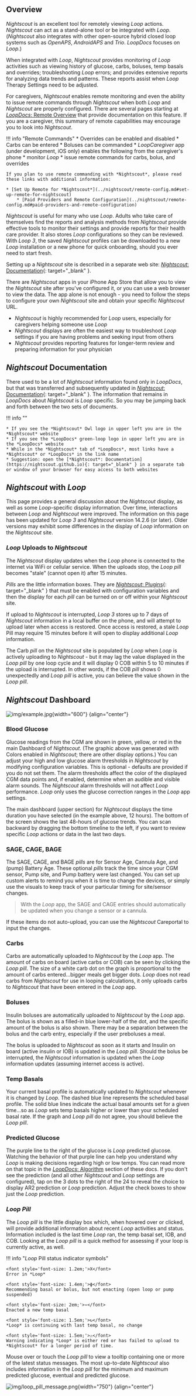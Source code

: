 ## Overview

*Nightscout* is an excellent tool for remotely viewing *Loop* actions. *Nightscout* can act as a stand-alone tool or be integrated with *Loop*. (*Nightscout* also integrates with other open-source hybrid closed loop systems such as *OpenAPS*, *AndroidAPS* and *Trio*. *LoopDocs* focuses on *Loop*.)

When integrated with *Loop*, *Nightscout* provides monitoring of *Loop* activities such as viewing history of glucose, carbs, boluses, temp basals and overrides; troubleshooting *Loop* errors; and provides extensive reports for analyzing data trends and patterns. These reports assist when *Loop* Therapy Settings need to be adjusted.

For caregivers, *Nightscout* enables remote monitoring and even the ability to issue remote commands through *Nightscout* when both *Loop* and *Nightscout* are properly configured. There are several pages starting at [*LoopDocs*: Remote Overview](remote-overview.md) that provide documentation on this feature. If you are a caregiver, this summary of remote capabilities may encourage you to look into *Nightscout*.

!!! info "Remote Commands"
    * Overrides can be enabled and disabled
    * Carbs can be entered
    * Boluses can be commanded
    * *LoopCaregiver* app (under development, iOS only) enables the following from the caregiver's phone
        * monitor *Loop*
        * issue remote commands for carbs, bolus, and overrides

    If you plan to use remote commanding with *Nightscout*, please read these links with additional information:

    * [Set Up Remote for *Nightscout*](../nightscout/remote-config.md#set-up-remote-for-nightscout)
        * [Paid Providers and Remote Configuration](../nightscout/remote-config.md#paid-providers-and-remote-configuration)


*Nightscout* is useful for many who use *Loop*. Adults who take care of themselves find the reports and analysis methods from *Nightscout* provide effective tools to monitor their settings and provide reports for their health care provider. It also stores *Loop* configurations so they can be reviewed. With *Loop 3*, the saved *Nightscout* profiles can be downloaded to a new *Loop* installation or a new phone for quick onboarding, should you ever need to start fresh.

Setting up a *Nightscout* site is described in a separate web site: [*Nightscout*: Documentation](https://nightscout.github.io){: target="_blank" }.

There are *Nightscout* apps in your iPhone App Store that allow you to view the *Nightscout* site after you've configured it, or you can use a web browser to view the data. The app alone is not enough - you need to follow the steps to configure your own *Nightscout* site and obtain your specific *Nightscout* URL.

* *Nightscout* is highly recommended for *Loop* users, especially for caregivers helping someone use *Loop*
* *Nightscout* displays are often the easiest way to troubleshoot *Loop* settings if you are having problems and seeking input from others
* *Nightscout* provides reporting features for longer-term review and preparing information for your physician

## *Nightscout* Documentation

There used to be a lot of *Nightscout* information found only in *LoopDocs*, but that was transferred and subsequently updated in [*Nightscout*: Documentation](https://nightscout.github.io){: target="_blank" }. The information that remains in *LoopDocs* about *Nightscout* is *Loop* specific. So you may be jumping back and forth between the two sets of documents.

!!! info ""

    * If you see the *Nightscout* Owl logo in upper left you are in the *Nightscout* website
    * If you see the *LoopDocs* green-loop logo in upper left you are in the *LoopDocs* website
    * While in the *Nightscout* tab of *LoopDocs*, most links have a *Nightscout* or *LoopDocs* in the link name
    * Suggestion: open the [*Nightscout*: Documentation](https://nightscout.github.io){: target="_blank" } in a separate tab or window of your browser for easy access to both websites


## *Nightscout* with *Loop*

This page provides a general discussion about the *Nightscout* display, as well as some *Loop*-specific display information. Over time, interactions between *Loop* and *Nightscout* were improved. The information on this page has been updated for *Loop 3* and *Nightscout* version 14.2.6 (or later). Older versions may exhibit some differences in the display of *Loop* information on the *Nightscout* site.

### *Loop* Uploads to *Nightscout*

The *Nightscout* display updates when the *Loop* phone is connected to the internet via WiFi or cellular service. When the uploads stop, the *Loop* *pill* becomes "stale" (cannot open it) after 15 minutes.

*Pills* are the little information boxes. They are [*Nightscout*: Plugins](https://nightscout.github.io/nightscout/setup_variables/#plugins){: target="_blank" } that must be enabled with configuration variables and then the display for each *pill* can be turned on or off within your *Nightscout* site.

If upload to *Nightscout* is interrupted, *Loop 3* stores up to 7 days of *Nightscout* information in a local buffer on the phone, and will attempt to upload later when access is restored. Once access is restored, a stale *Loop* Pill may require 15 minutes before it will open to display additional *Loop* information.

The Carb *pill* on the *Nightscout* site is populated by *Loop* when *Loop* is actively uploading to *Nightscout* - but it may lag the value displayed in the *Loop* *pill* by one loop cycle and it will display 0 COB within 5 to 10 minutes if the upload is interrupted. In other words, if the COB *pill* shows 0 unexpectedly and *Loop* *pill* is active, you can believe the value shown in the *Loop* *pill*.

## *Nightscout* Dashboard

![img/example.jpg](img/example.jpg){width="600"}
{align="center"}

### Blood Glucose

Glucose readings from the CGM are shown in green, yellow, or red in the main Dashboard of *Nightscout*. (The graphic above was generated with Colors enabled in *Nightscout*; there are other display options.) You can adjust your high and low glucose alarm thresholds in *Nightscout* by modifying configuration variables. This is optional - defaults are provided if you do not set them. The alarm thresholds affect the color of the displayed CGM data points and, if enabled, determine when an audible and visible alarm sounds. The *Nightscout* alarm thresholds will not affect *Loop* performance. *Loop* only uses the glucose correction ranges in the *Loop* app settings.

The main dashboard (upper section) for *Nightscout* displays the time duration you have selected (in the example above, 12 hours). The bottom of the screen shows the last 48-hours of glucose trends. You can scan backward by dragging the bottom timeline to the left, if you want to review specific *Loop* actions or data in the last two days.

### SAGE, CAGE, BAGE

The SAGE, CAGE, and BAGE *pills* are for Sensor Age, Cannula Age, and (pump) Battery Age. These optional *pills* track the time since your CGM sensor, Pump site, and Pump battery were last changed. You can set up custom alerts to remind you when it is time to change the devices, or simply use the visuals to keep track of your particular timing for site/sensor changes.

> With the *Loop* app, the SAGE and CAGE entries should automatically be updated when you change a sensor or a cannula.

If these items do not auto-upload, you can use the *Nightscout* Careportal to input the changes.

### Carbs

Carbs are automatically uploaded to *Nightscout* by the *Loop* app. The amount of carbs on board (active carbs or COB) can be seen by clicking the *Loop* *pill*. The size of a white carb dot on the graph is proportional to the amount of carbs entered...bigger meals get bigger dots. *Loop* does not read carbs from *Nightscout* for use in looping calculations, it only uploads carbs to *Nightscout* that have been entered in the *Loop* app.

### Boluses

Insulin boluses are automatically uploaded to *Nightscout* by the *Loop* app. The bolus is shown as a filled-in blue lower-half of the dot, and the specific amount of the bolus is also shown. There may be a separation between the bolus and the carb entry, especially if the user preboluses a meal.

The bolus is uploaded to *Nightscout* as soon as it starts and Insulin on board (active insulin or IOB) is updated in the *Loop* *pill*. Should the bolus be interrupted, the *Nightscout* information is updated when the *Loop* information updates (assuming internet access is active).

### Temp Basals

Your current basal profile is automatically updated to *Nightscout* whenever it is changed by *Loop*. The dashed blue line represents the scheduled basal profile. The solid blue lines indicate the actual basal amounts set for a given time...so as *Loop* sets temp basals higher or lower than your scheduled basal rate. If the graph and *Loop* *pill* do not agree, you should believe the *Loop* *pill*.

### Predicted Glucose

The purple line to the right of the glucose is *Loop* predicted glucose. Watching the behavior of that purple line can help you understand why *Loop* is making decisions regarding high or low temps. You can read more on that topic in the [*LoopDocs*: Algorithm](../operation/algorithm/overview.md) section of these docs. If you don't see the prediction (and all other *Nightscout* and *Loop* settings are configured), tap on the 3 dots to the right of the 24 to reveal the choice to display AR2 prediction or *Loop* prediction. Adjust the check boxes to show just the *Loop* prediction.

### *Loop* *Pill*

The *Loop* *pill* is the little display box which, when hovered over or clicked, will provide additional information about recent *Loop* activities and status. Information included is the last time *Loop* ran, the temp basal set, IOB, and COB. Looking at the *Loop* *pill* is a quick method for assessing if your loop is currently active, as well.

!!! info "*Loop* Pill status indicator symbols"

    <font style='font-size: 1.2em;'>X</font> 
    Error in *Loop*

    <font style='font-size: 1.4em;'>ϕ</font> 
    Recommending basal or bolus, but not enacting (open loop or pump suspended)

    <font style='font-size: 2em;'>⌁</font> 
    Enacted a new temp basal

    <font style='font-size: 1.5em;'>↻</font> 
    *Loop* is continuing with last temp basal, no change

    <font style='font-size: 1.5em;'>⚠</font> 
    Warning indicating *Loop* is either red or has failed to upload to *Nightscout* for a longer period of time.

Mouse over or touch the *Loop* *pill* to view a tooltip containing one or more of the latest status messages. The most up-to-date *Nightscout* also includes information in the *Loop* *pill* for the minimum and maximum predicted glucose, eventual and predicted glucose.

![img/loop_pill_message.png](img/loop_pill_message.png){width="750"}
{align="center"}
